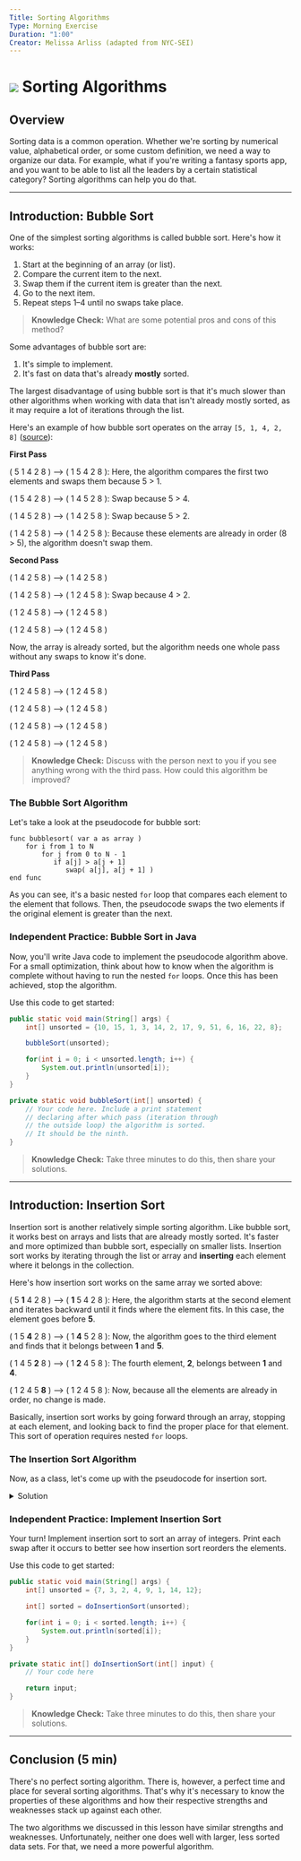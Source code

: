 ```yaml
---
Title: Sorting Algorithms
Type: Morning Exercise
Duration: "1:00"
Creator: Melissa Arliss (adapted from NYC-SEI)
---
```


# ![](https://ga-dash.s3.amazonaws.com/production/assets/logo-9f88ae6c9c3871690e33280fcf557f33.png) Sorting Algorithms

## Overview

Sorting data is a common operation. Whether we're sorting by numerical value, alphabetical order, or some custom definition, we need a way to organize our data. For example, what if you're writing a fantasy sports app, and you want to be able to list all the leaders by a certain statistical category? Sorting algorithms can help you do that.

-----

## Introduction: Bubble Sort

One of the simplest sorting algorithms is called bubble sort. Here's how it works:

1) Start at the beginning of an array (or list).
2) Compare the current item to the next.
3) Swap them if the current item is greater than the next.
4) Go to the next item.
5) Repeat steps 1–4 until no swaps take place.

> **Knowledge Check:** What are some potential pros and cons of this method?

Some advantages of bubble sort are:

1) It's simple to implement.
2) It's fast on data that's already **mostly** sorted.

The largest disadvantage of using bubble sort is that it's much slower than other algorithms when working with data that isn't already mostly sorted, as it may require a lot of iterations through the list.

Here's an example of how bubble sort operates on the array `[5, 1, 4, 2, 8]` ([source](https://en.wikipedia.org/wiki/Bubble_sort)):

__First Pass__

( 5 1 4 2 8 ) --> ( 1 5 4 2 8 ): Here, the algorithm compares the first two elements and swaps them because 5 > 1.

( 1 5 4 2 8 ) --> ( 1 4 5 2 8 ): Swap because 5 > 4.

( 1 4 5 2 8 ) --> ( 1 4 2 5 8 ): Swap because 5 > 2.

( 1 4 2 5 8 ) --> ( 1 4 2 5 8 ): Because these elements are already in order (8 > 5), the algorithm doesn't swap them.

__Second Pass__

( 1 4 2 5 8 ) --> ( 1 4 2 5 8 )

( 1 4 2 5 8 ) --> ( 1 2 4 5 8 ): Swap because 4 > 2.

( 1 2 4 5 8 ) --> ( 1 2 4 5 8 )

( 1 2 4 5 8 ) --> ( 1 2 4 5 8 )

Now, the array is already sorted, but the algorithm needs one whole pass without any swaps to know it's done.

__Third Pass__

( 1 2 4 5 8 ) --> ( 1 2 4 5 8 )

( 1 2 4 5 8 ) --> ( 1 2 4 5 8 )

( 1 2 4 5 8 ) --> ( 1 2 4 5 8 )

( 1 2 4 5 8 ) --> ( 1 2 4 5 8 )

> **Knowledge Check:** Discuss with the person next to you if you see anything wrong with the third pass. How could this algorithm be improved?

### The Bubble Sort Algorithm

Let's take a look at the pseudocode for bubble sort:

```
func bubblesort( var a as array )
    for i from 1 to N
        for j from 0 to N - 1
           if a[j] > a[j + 1]
              swap( a[j], a[j + 1] )
end func
```

As you can see, it's a basic nested `for` loop that compares each element to the element that follows. Then, the pseudocode swaps the two elements if the original element is greater than the next.

### Independent Practice: Bubble Sort in Java

Now, you'll write Java code to implement the pseudocode algorithm above. For a small optimization, think about how to know when the algorithm is complete without having to run the nested `for` loops. Once this has been achieved, stop the algorithm.

Use this code to get started:

```java
public static void main(String[] args) {
	int[] unsorted = {10, 15, 1, 3, 14, 2, 17, 9, 51, 6, 16, 22, 8};

	bubbleSort(unsorted);

	for(int i = 0; i < unsorted.length; i++) {
		System.out.println(unsorted[i]);
	}
}

private static void bubbleSort(int[] unsorted) {
	// Your code here. Include a print statement
	// declaring after which pass (iteration through
	// the outside loop) the algorithm is sorted.
	// It should be the ninth.		
}
```

> **Knowledge Check:** Take three minutes to do this, then share your solutions.

----

## Introduction: Insertion Sort

Insertion sort is another relatively simple sorting algorithm. Like bubble sort, it works best on arrays and lists that are already mostly sorted. It's faster and more optimized than bubble sort, especially on smaller lists. Insertion sort works by iterating through the list or array and **inserting** each element where it belongs in the collection.

Here's how insertion sort works on the same array we sorted above:

( 5 __1__ 4 2 8 ) --> ( __1__ 5 4 2 8 ): Here, the algorithm starts at the second element and iterates backward until it finds where the element fits. In this case, the element goes before __5__.

( 1 5 __4__ 2 8 ) --> ( 1 __4__ 5 2 8 ): Now, the algorithm goes to the third element and finds that it belongs between __1__ and __5__.

( 1 4 5 __2__ 8 ) --> ( 1 __2__ 4 5 8 ): The fourth element, __2__, belongs between __1__ and __4__.

( 1 2 4 5 __8__ ) --> ( 1 2 4 5 8 ): Now, because all the elements are already in order, no change is made.

Basically, insertion sort works by going forward through an array, stopping at each element, and looking back to find the proper place for that element. This sort of operation requires nested `for` loops.

### The Insertion Sort Algorithm

Now, as a class, let's come up with the pseudocode for insertion sort.

<details>
<summary>Solution</summary>

```
func insertionSort( var a as array )
    for i from 1 to N
        for j from i to 1
            if a[j] < a[j-1]
                swap a[j] and a[j-1]
end func
```

</details>

### Independent Practice: Implement Insertion Sort

Your turn! Implement insertion sort to sort an array of integers. Print each swap after it occurs to better see how insertion sort reorders the elements.    

Use this code to get started:

``` java
public static void main(String[] args) {
	int[] unsorted = {7, 3, 2, 4, 9, 1, 14, 12};

	int[] sorted = doInsertionSort(unsorted);

	for(int i = 0; i < sorted.length; i++) {
		System.out.println(sorted[i]);
	}
}

private static int[] doInsertionSort(int[] input) {
    // Your code here

    return input;
}
```

> **Knowledge Check:** Take three minutes to do this, then share your solutions.

----

## Conclusion (5 min)

There's no perfect sorting algorithm. There is, however, a perfect time and place for several sorting algorithms. That's why it's necessary to know the properties of these algorithms and how their respective strengths and weaknesses stack up against each other.

The two algorithms we discussed in this lesson have similar strengths and weaknesses. Unfortunately, neither one does well with larger, less sorted data sets. For that, we need a more powerful algorithm.
